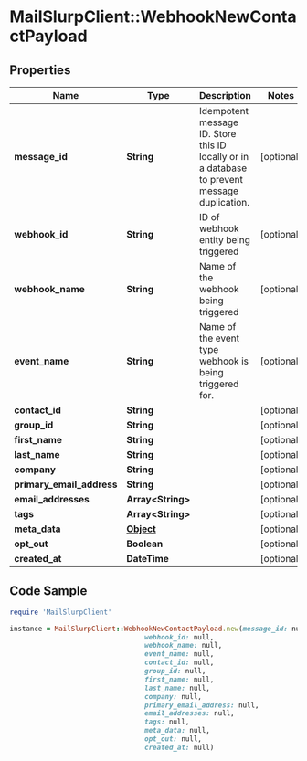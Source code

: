 # MailSlurpClient::WebhookNewContactPayload

## Properties

Name | Type | Description | Notes
------------ | ------------- | ------------- | -------------
**message_id** | **String** | Idempotent message ID. Store this ID locally or in a database to prevent message duplication. | [optional] 
**webhook_id** | **String** | ID of webhook entity being triggered | [optional] 
**webhook_name** | **String** | Name of the webhook being triggered | [optional] 
**event_name** | **String** | Name of the event type webhook is being triggered for. | [optional] 
**contact_id** | **String** |  | [optional] 
**group_id** | **String** |  | [optional] 
**first_name** | **String** |  | [optional] 
**last_name** | **String** |  | [optional] 
**company** | **String** |  | [optional] 
**primary_email_address** | **String** |  | [optional] 
**email_addresses** | **Array&lt;String&gt;** |  | [optional] 
**tags** | **Array&lt;String&gt;** |  | [optional] 
**meta_data** | [**Object**]() |  | [optional] 
**opt_out** | **Boolean** |  | [optional] 
**created_at** | **DateTime** |  | [optional] 

## Code Sample

```ruby
require 'MailSlurpClient'

instance = MailSlurpClient::WebhookNewContactPayload.new(message_id: null,
                                 webhook_id: null,
                                 webhook_name: null,
                                 event_name: null,
                                 contact_id: null,
                                 group_id: null,
                                 first_name: null,
                                 last_name: null,
                                 company: null,
                                 primary_email_address: null,
                                 email_addresses: null,
                                 tags: null,
                                 meta_data: null,
                                 opt_out: null,
                                 created_at: null)
```


